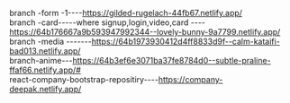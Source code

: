 branch -form -1----https://gilded-rugelach-44fb67.netlify.app/ <br/>
branch -card-----where signup,login,video,card ----  https://64b176667a9b593947992344--lovely-bunny-9a7799.netlify.app/ <br/>
branch -media -------https://64b1973930412d4ff8833d9f--calm-kataifi-bad013.netlify.app/ <br/>
branch-anime---https://64b3ef6e3071ba37fe8784d0--subtle-praline-ffaf66.netlify.app/#  <br/>
react-company-bootstrap-repositiry----https://company-deepak.netlify.app/
